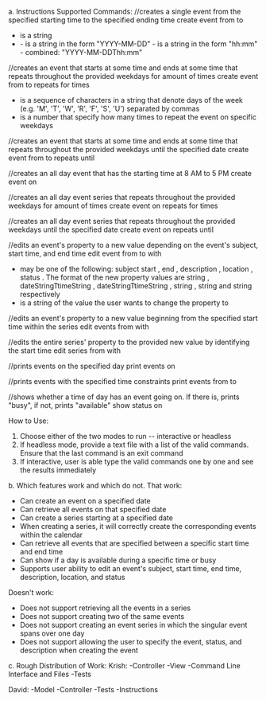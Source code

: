 a. Instructions
Supported Commands:
//creates a single event from the specified starting time to the specified ending time
create event <eventSubject> from <dateStringTtimeString> to <dateStringTtimeString>
- <eventSubject> is a string
- <dateStringTtimeString>
	- <dateString> is a string in the form "YYYY-MM-DD"
	- <timeString> is a string in the form "hh:mm"
	- combined: "YYYY-MM-DDThh:mm"

//creates an event that starts at some time and ends at some time that repeats throughout the provided weekdays for <N> amount of times 
create event <eventSubject> from <dateStringTtimeString> to <dateStringTtimeString> repeats <weekdays> for <N> times
- <weekdays> is a sequence of characters in a string that denote days of the week (e.g. 'M', 'T', 'W', 'R', 'F', 'S', 'U') separated by commas
- <N> is a number that specify how many times to repeat the event on specific weekdays

//creates an event that starts at some time and ends at some time that repeats throughout the provided weekdays until the specified date
create event <eventSubject> from <dateStringTtimeString> to <dateStringTtimeString> repeats <weekdays> until <dateString>

//creates an all day event that has the starting time at 8 AM to 5 PM
create event <eventSubject> on <dateString>

//creates an all day event series that repeats throughout the provided weekdays for <N> amount of times
create event <eventSubject> on <dateString> repeats <weekdays> for <N> times

//creates an all day event series that repeats throughout the provided weekdays until the specified date
create event <eventSubject> on <dateString> repeats <weekdays> until <dateString>

//edits an event's property to a new value depending on the event's subject, start time, and end time
edit event <property> <eventSubject> from <dateStringTtimeString> to <dateStringTtimeString> with <NewPropertyValue>
- <property> may be one of the following: subject start , end , description , location , status . The format of the new property values are string , dateStringTtimeString , dateStringTtimeString , string , string and string respectively
- <NewPropertyValue> is a string of the value the user wants to change the property to

//edits an event's property to a new value beginning from the specified start time within the series
edit events <property> <eventSubject> from <dateStringTtimeString> with <NewPropertyValue>

//edits the entire series' property to the provided new value by identifying the start time
edit series <property> <eventSubject> from <dateStringTtimeString> with <NewPropertyValue>

//prints events on the specified day
print events on <dateString>

//prints events with the specified time constraints
print events from <dateStringTtimeString> to <dateStringTtimeString>

//shows whether a time of day has an event going on. If there is, prints "busy", if not, prints "available"
show status on <dateStringTtimeString>

How to Use:
1. Choose either of the two modes to run -- interactive or headless
2. If headless mode, provide a text file with a list of the valid commands. Ensure that the last command is an exit command
3. If interactive, user is able type the valid commands one by one and see the results immediately

b. Which features work and which do not.
That work:
- Can create an event on a specified date
- Can retrieve all events on that specified date
- Can create a series starting at a specified date
- When creating a series, it will correctly create the corresponding events within the calendar
- Can retrieve all events that are specified between a specific start time and end time
- Can show if a day is available during a specific time or busy
- Supports user ability to edit an event's subject, start time, end time, description, location, and status

Doesn't work:
- Does not support retrieving all the events in a series
- Does not support creating two of the same events
- Does not support creating an event series in which the singular event spans over one day
- Does not support allowing the user to specify the event, status, and description when creating the event

c. Rough Distribution of Work:
Krish: 
-Controller
-View
-Command Line Interface and Files
-Tests

David:
-Model
-Controller
-Tests
-Instructions
